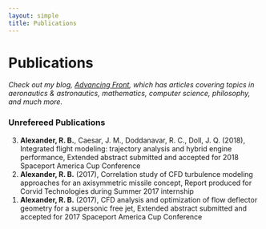 ```yaml
---
layout: simple
title: Publications
---
```


<style>
.hero-body .column {
	margin-bottom: 180px;
}

.hero-body .tagline {
	font-size: 18px;
	margin-top: 5px;
}
</style>

# Publications

*Check out my blog, <a href="https://medium.com/r-b-alexanders-blog">Advancing Front</a>, which has articles covering topics in aeronautics & astronautics, mathematics, computer science, philosophy, and much more.*

### Unrefereed Publications

<ol reversed>
  <li><b>Alexander, R. B.</b>, Caesar, J. M., Doddanavar, R. C., Doll, J. Q. (2018), Integrated flight modeling: trajectory analysis and hybrid engine performance, Extended abstract submitted and accepted for 2018 Spaceport America Cup Conference</li>
  <li><b>Alexander, R. B.</b> (2017), Correlation study of CFD turbulence modeling approaches for an axisymmetric missile concept, Report produced for Corvid Technologies during Summer 2017 internship</li>
  <li><b>Alexander, R. B.</b> (2017), CFD analysis and optimization of flow deflector geometry for a supersonic free jet, Extended abstract submitted and accepted for 2017 Spaceport America Cup Conference</li>
</ol>